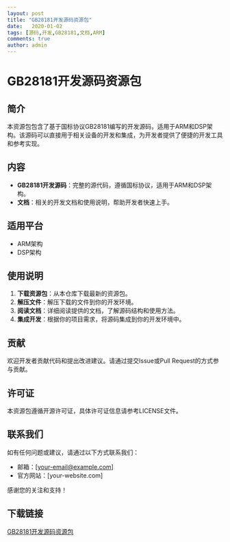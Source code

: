 ```yaml
---
layout: post
title: "GB28181开发源码资源包"
date:   2020-01-02
tags: [源码,开发,GB28181,文档,ARM]
comments: true
author: admin
---
```

# GB28181开发源码资源包

## 简介
本资源包包含了基于国标协议GB28181编写的开发源码，适用于ARM和DSP架构。该源码可以直接用于相关设备的开发和集成，为开发者提供了便捷的开发工具和参考实现。

## 内容
- **GB28181开发源码**：完整的源代码，遵循国标协议，适用于ARM和DSP架构。
- **文档**：相关的开发文档和使用说明，帮助开发者快速上手。

## 适用平台
- ARM架构
- DSP架构

## 使用说明
1. **下载资源包**：从本仓库下载最新的资源包。
2. **解压文件**：解压下载的文件到你的开发环境。
3. **阅读文档**：详细阅读提供的文档，了解源码结构和使用方法。
4. **集成开发**：根据你的项目需求，将源码集成到你的开发环境中。

## 贡献
欢迎开发者贡献代码和提出改进建议。请通过提交Issue或Pull Request的方式参与贡献。

## 许可证
本资源包遵循开源许可证，具体许可证信息请参考LICENSE文件。

## 联系我们
如有任何问题或建议，请通过以下方式联系我们：
- 邮箱：[your-email@example.com]
- 官方网站：[your-website.com]

感谢您的关注和支持！

## 下载链接

[GB28181开发源码资源包](https://pan.quark.cn/s/30322b53aab1)